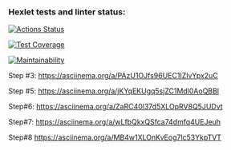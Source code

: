 ### Hexlet tests and linter status:

[![Actions Status](https://github.com/Rusakov13/frontend-project-46/workflows/hexlet-check/badge.svg)](https://github.com/Rusakov13/frontend-project-46/actions)

[![Test Coverage](https://api.codeclimate.com/v1/badges/127c0475ffbfb078a875/test_coverage)](https://codeclimate.com/github/Rusakov13/frontend-project-46/test_coverage)

[![Maintainability](https://api.codeclimate.com/v1/badges/127c0475ffbfb078a875/maintainability)](https://codeclimate.com/github/Rusakov13/frontend-project-46/maintainability)

Step #3:
https://asciinema.org/a/PAzU1OJfs96UEC1IZIvYpx2uC

Step #5:
https://asciinema.org/a/jKYqEKUgq5sjZC1Mdl0AoQBBl

Step#6:
https://asciinema.org/a/ZaRC40l37d5XLOpRV8Q5JUDvt

Step#7:
https://asciinema.org/a/wLfbQkxQSfca74dmfq4UEJeuh

Step#8
https://asciinema.org/a/MB4w1XLOnKvEog7lc53YkpTVT
